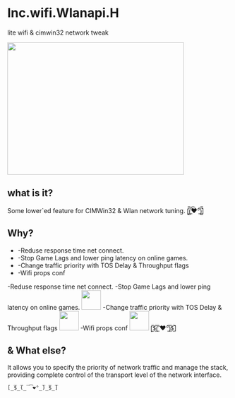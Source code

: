 # Inc.wifi.Wlanapi.H
lite wifi &amp; cimwin32 network tweak

<a href="http://pesap.com">
<img src="https://i.ibb.co/p0kXCmV/nettweak.gif" width="400" height="300">
</a>

## what is it?

Some lower`ed feature for CIMWin32 & Wlan network tuning.
[̲̅$̲̅(̲̅ ͡❤°̲̅)̲̅$̲̅]

## Why?
<ul>
<li>-Reduse response time net connect.</li>
<li>-Stop Game Lags and lower ping latency on online games.</li>
<li>-Change traffic priority with TOS Delay & Throughput flags</li>
<li>-Wifi props conf</li>
</ul>
-Reduse response time net connect.
-Stop Game Lags and lower ping latency on online games.
<img src="https://i.ibb.co/X20Yp7g/12311.jpg" width="44" height="44">
-Change traffic priority with TOS Delay & Throughput flags
<img src="https://i.ibb.co/HqmMKqq/tos.png" width="44" height="44">
-Wifi props conf
<img src="https://i.ibb.co/2KRxGmM/222234.png" width="44" height="44">
[̲̅$̲̅(̲̅ ͡❤°̲̅)̲̅$̲̅]

## & What else?
It allows you to specify the priority of network traffic and manage the stack, providing complete control of the transport level of the network interface.
```
[̲̅$̲̅(̲̅ ͡❤°̲̅)̲̅$̲̅]
```

